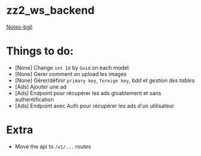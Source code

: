# zz2_ws_backend

[Notes-bgll](./notes/note.md)

# Things to do:

- [None] Change `int Id` by `Guid` on each model.
- [None] Gerer comment on upload les images
- [None] Gérer/définir `primary key`, `foreign key`, _bdd_ et _gestion des tables_
- [Ads] Ajouter une ad
- [Ads] Endpoint pour récupérer les ads gloablement et sans authentification
- [Ads] Endpoint avec Auth pour récupérer les ads d'un utilisateur

# Extra

- Move the api to `/v1/...` routes
